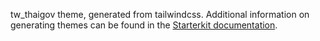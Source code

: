 tw_thaigov theme, generated from tailwindcss. Additional information on generating themes can be found in the [Starterkit documentation](https://www.drupal.org/docs/core-modules-and-themes/core-themes/starterkit-theme).